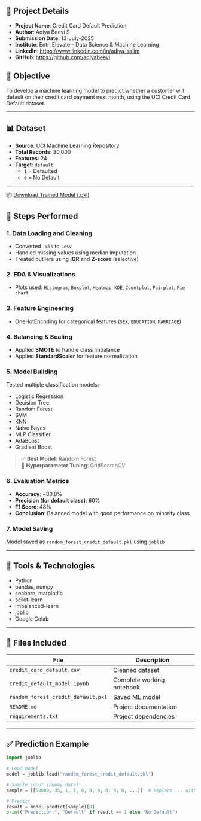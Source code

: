 ## 🧾 Project Details

- **Project Name**: Credit Card Default Prediction  
- **Author**: Adiya Beevi S  
- **Submission Date**: 13-July-2025  
- **Institute**: Entri Elevate – Data Science & Machine Learning  
- **LinkedIn**: https://www.linkedin.com/in/adiya-salim 
- **GitHub**: https://github.com/adiyabeevi



## 📌 Objective
To develop a machine learning model to predict whether a customer will default on their credit card payment next month, using the UCI Credit Card Default dataset.

---

## 📊 Dataset
- **Source**: [UCI Machine Learning Repository](https://archive.ics.uci.edu/dataset/350/default+of+credit+card+clients)
- **Total Records**: 30,000  
- **Features**: 24  
- **Target**: `default`  
   - `1` = Defaulted  
   - `0` = No Default

---

📦 [Download Trained Model (.pkl)](https://drive.google.com/your_link_here)


## 🧪 Steps Performed

### 1. Data Loading and Cleaning
- Converted `.xls` to `.csv`
- Handled missing values using median imputation
- Treated outliers using **IQR** and **Z-score** (selective)

### 2. EDA & Visualizations
- Plots used: `Histogram`, `Boxplot`, `Heatmap`, `KDE`, `Countplot`, `Pairplot`, `Pie chart`

### 3. Feature Engineering
- OneHotEncoding for categorical features (`SEX`, `EDUCATION`, `MARRIAGE`)

### 4. Balancing & Scaling
- Applied **SMOTE** to handle class imbalance
- Applied **StandardScaler** for feature normalization

### 5. Model Building
Tested multiple classification models:
- Logistic Regression  
- Decision Tree  
- Random Forest  
- SVM  
- KNN  
- Naive Bayes  
- MLP Classifier  
- AdaBoost  
- Gradient Boost

> ✅ **Best Model**: Random Forest  
> 🎯 **Hyperparameter Tuning**: GridSearchCV  

### 6. Evaluation Metrics
- **Accuracy**: ~80.8%  
- **Precision (for default class)**: 60%  
- **F1 Score**: 48%  
- **Conclusion**: Balanced model with good performance on minority class

### 7. Model Saving
Model saved as `random_forest_credit_default.pkl` using `joblib`

---

## 🧰 Tools & Technologies
- Python
- pandas, numpy
- seaborn, matplotlib
- scikit-learn
- imbalanced-learn
- joblib
- Google Colab

---

## 📁 Files Included

| File                          | Description                            |
|------------------------------|----------------------------------------|
| `credit_card_default.csv`    | Cleaned dataset                        |
| `credit_default_model.ipynb` | Complete working notebook              |
| `random_forest_credit_default.pkl` | Saved ML model                  |
| `README.md`                  | Project documentation                  |
| `requirements.txt`           | Project dependencies                   |

---

## ✅ Prediction Example

```python
import joblib

# Load model
model = joblib.load("random_forest_credit_default.pkl")

# Sample input (dummy data)
sample = [[50000, 35, 1, 1, 0, 0, 0, 0, 0, 0, ...]]  # Replace ... with all features

# Predict
result = model.predict(sample)[0]
print("Prediction:", "Default" if result == 1 else "No Default")


